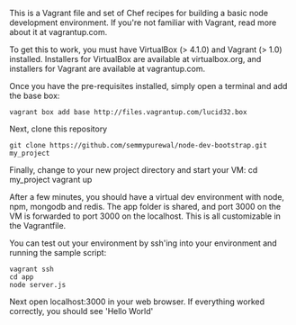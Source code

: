 This is a Vagrant file and set of Chef recipes for building a basic node development environment.
If you're not familiar with Vagrant, read more about it at vagrantup.com.

To get this to work, you must have VirtualBox (> 4.1.0) and Vagrant (> 1.0) installed. Installers
for VirtualBox are available at virtualbox.org, and installers for Vagrant are available at 
vagrantup.com.

Once you have the pre-requisites installed, simply open a terminal and add the base box:

    vagrant box add base http://files.vagrantup.com/lucid32.box

Next, clone this repository 

    git clone https://github.com/semmypurewal/node-dev-bootstrap.git my_project

Finally, change to your new project directory and start your VM:
    cd my_project
    vagrant up

After a few minutes, you should have a virtual dev environment with node, npm, mongodb and redis.
The app folder is shared, and port 3000 on the VM is forwarded to port 3000 on the localhost. This
is all customizable in the Vagrantfile.

You can test out your environment by ssh'ing into your environment and running the sample script:

    vagrant ssh
    cd app
    node server.js

Next open localhost:3000 in your web browser. If everything worked correctly, you should see
'Hello World'


